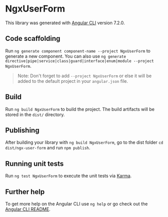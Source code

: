 # NgxUserForm

This library was generated with [Angular CLI](https://github.com/angular/angular-cli) version 7.2.0.

## Code scaffolding

Run `ng generate component component-name --project NgxUserForm` to generate a new component. You can also use `ng generate directive|pipe|service|class|guard|interface|enum|module --project NgxUserForm`.
> Note: Don't forget to add `--project NgxUserForm` or else it will be added to the default project in your `angular.json` file. 

## Build

Run `ng build NgxUserForm` to build the project. The build artifacts will be stored in the `dist/` directory.

## Publishing

After building your library with `ng build NgxUserForm`, go to the dist folder `cd dist/ngx-user-form` and run `npm publish`.

## Running unit tests

Run `ng test NgxUserForm` to execute the unit tests via [Karma](https://karma-runner.github.io).

## Further help

To get more help on the Angular CLI use `ng help` or go check out the [Angular CLI README](https://github.com/angular/angular-cli/blob/master/README.md).
